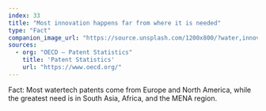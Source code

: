 ```yaml
---
index: 33
title: "Most innovation happens far from where it is needed"
type: "Fact"
companion_image_url: "https://source.unsplash.com/1200x800/?water,innovation,lab,field"
sources:
  - org: "OECD – Patent Statistics"
    title: 'Patent Statistics'
    url: "https://www.oecd.org/"
---
```

Fact: Most watertech patents come from Europe and North America, while the greatest need is in South Asia, Africa, and the MENA region.
